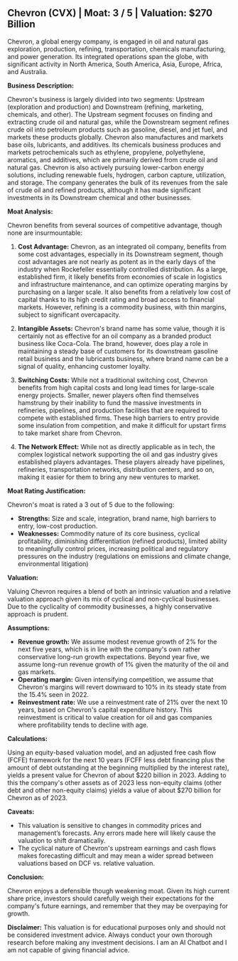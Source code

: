 ## Chevron (CVX) | Moat: 3 / 5 | Valuation: $270 Billion

Chevron, a global energy company, is engaged in oil and natural gas exploration, production, refining, transportation, chemicals manufacturing, and power generation. Its integrated operations span the globe, with significant activity in North America, South America, Asia, Europe, Africa, and Australia.

**Business Description:**

Chevron's business is largely divided into two segments: Upstream (exploration and production) and Downstream (refining, marketing, chemicals, and other).  The Upstream segment focuses on finding and extracting crude oil and natural gas, while the Downstream segment refines crude oil into petroleum products such as gasoline, diesel, and jet fuel, and markets these products globally.  Chevron also manufactures and markets base oils, lubricants, and additives.  Its chemicals business produces and markets petrochemicals such as ethylene, propylene, polyethylene, aromatics, and additives, which are primarily derived from crude oil and natural gas.  Chevron is also actively pursuing lower-carbon energy solutions, including renewable fuels, hydrogen, carbon capture, utilization, and storage.  The company generates the bulk of its revenues from the sale of crude oil and refined products, although it has made significant investments in its Downstream chemical and other businesses.

**Moat Analysis:**

Chevron benefits from several sources of competitive advantage, though none are insurmountable:

1. **Cost Advantage:** Chevron, as an integrated oil company, benefits from some cost advantages, especially in its Downstream segment, though cost advantages are not nearly as potent as in the early days of the industry when Rockefeller essentially controlled distribution.  As a large, established firm, it likely benefits from economies of scale in logistics and infrastructure maintenance, and can optimize operating margins by purchasing on a larger scale. It also benefits from a relatively low cost of capital thanks to its high credit rating and broad access to financial markets.  However, refining is a commodity business, with thin margins, subject to significant overcapacity.

2. **Intangible Assets:**  Chevron's brand name has some value, though it is certainly not as effective for an oil company as a branded product business like Coca-Cola.  The brand, however, does play a role in maintaining a steady base of customers for its downstream gasoline retail business and the lubricants business, where brand name can be a signal of quality, enhancing customer loyalty.

3. **Switching Costs:** While not a traditional switching cost, Chevron benefits from high capital costs and long lead times for large-scale energy projects. Smaller, newer players often find themselves hamstrung by their inability to fund the massive investments in refineries, pipelines, and production facilities that are required to compete with established firms. These high barriers to entry provide some insulation from competition, and make it difficult for upstart firms to take market share from Chevron.

4. **The Network Effect:** While not as directly applicable as in tech, the complex logistical network supporting the oil and gas industry gives established players advantages. These players already have pipelines, refineries, transportation networks, distribution centers, and so on, making it easier for them to bring any new ventures to market.

**Moat Rating Justification:**

Chevron's moat is rated a 3 out of 5 due to the following:

* **Strengths:** Size and scale, integration, brand name, high barriers to entry, low-cost production.
* **Weaknesses:** Commodity nature of its core business, cyclical profitability, diminishing differentiation (refined products), limited ability to meaningfully control prices, increasing political and regulatory pressures on the industry (regulations on emissions and climate change, environmental litigation)

**Valuation:**

Valuing Chevron requires a blend of both an intrinsic valuation and a relative valuation approach given its mix of cyclical and non-cyclical businesses. Due to the cyclicality of commodity businesses, a highly conservative approach is prudent.

**Assumptions:**

* **Revenue growth:** We assume modest revenue growth of 2% for the next five years, which is in line with the company's own rather conservative long-run growth expectations. Beyond year five, we assume long-run revenue growth of 1% given the maturity of the oil and gas markets.
* **Operating margin:** Given intensifying competition, we assume that Chevron's margins will revert downward to 10% in its steady state from the 15.4% seen in 2022.
* **Reinvestment rate:** We use a reinvestment rate of 21% over the next 10 years, based on Chevron's capital expenditure history. This reinvestment is critical to value creation for oil and gas companies where profitability tends to decline with age.

**Calculations:**

Using an equity-based valuation model, and an adjusted free cash flow (FCFE) framework for the next 10 years (FCFF less debt financing plus the amount of debt outstanding at the beginning multiplied by the interest rate), yields a present value for Chevron of about \$220 billion in 2023. Adding to this the company's other assets as of 2023 less non-equity claims (other debt and other non-equity claims) yields a value of about \$270 billion for Chevron as of 2023.


**Caveats:**

* This valuation is sensitive to changes in commodity prices and management’s forecasts. Any errors made here will likely cause the valuation to shift dramatically.
* The cyclical nature of Chevron's upstream earnings and cash flows makes forecasting difficult and may mean a wider spread between valuations based on DCF vs. relative valuation.

**Conclusion:**

Chevron enjoys a defensible though weakening moat. Given its high current share price, investors should carefully weigh their expectations for the company's future earnings, and remember that they may be overpaying for growth.


**Disclaimer:** This valuation is for educational purposes only and should not be considered investment advice. Always conduct your own thorough research before making any investment decisions.  I am an AI Chatbot and I am not capable of giving financial advice.